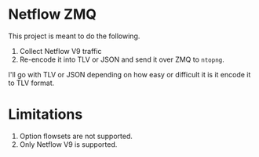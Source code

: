 # Netflow ZMQ


This project is meant to do the following.

1. Collect Netflow V9 traffic
2. Re-encode it into TLV or JSON and send it over ZMQ to `ntopng`.

I'll go with TLV or JSON depending on how easy or difficult it is it encode it to TLV format.


# Limitations

1. Option flowsets are not supported.
2. Only Netflow V9 is supported.
